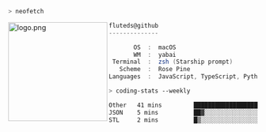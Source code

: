 ```zsh
> neofetch
```

<!--img align="left" src="https://github.com/fluteds.png" alt="logo.png" width="200"/>-->
<img align="left" src="https://external-content.duckduckgo.com/iu/?u=https%3A%2F%2F78.media.tumblr.com%2F975fca5f82161b190efdcaa05ffbd4ec%2Ftumblr_p6q6m9TJF01x3p3jmo1_500.png&f=1&nofb=1" alt="logo.png" width="200"/>

```csharp
fluteds@github
--------------

       OS  :  macOS
       WM  :  yabai
 Terminal  :  zsh (Starship prompt)  
   Scheme  :  Rose Pine  
Languages  :  JavaScript, TypeScript, Python, HTML, CSS  

```

```zsh
> coding-stats --weekly
```

<!--START_SECTION:waka-->

```txt
Other   41 mins         █████████████████████░░░░   83.66 %
JSON    5 mins          ██▓░░░░░░░░░░░░░░░░░░░░░░   10.38 %
STL     2 mins          █▒░░░░░░░░░░░░░░░░░░░░░░░   05.97 %
```

<!--END_SECTION:waka-->
